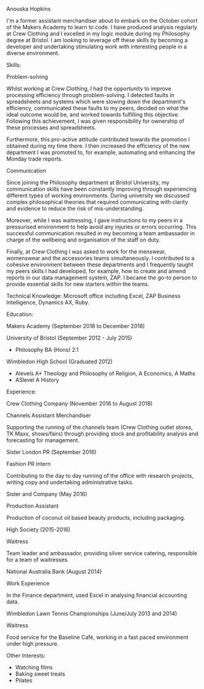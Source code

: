 Anouska Hopkins

I'm a former assistant merchandiser about to embark on the October cohort of the Makers Academy to learn to code. I have produced analysis regularly at Crew Clothing and I excelled in my logic module during my Philosophy degree at Bristol. I am looking to leverage off these skills by becoming a developer and undertaking stimulating work with interesting people in a diverse environment.

Skills:

Problem-solving

Whilst working at Crew Clothing, I had the opportunity to improve processing efficiency through problem-solving. I detected faults in spreadsheets and systems which were slowing down the department's efficiency, communicated these faults to my peers, decided on what the ideal outcome would be, and worked towards fulfilling this objective. Following this achievement, I was given responsibility for ownership of these processes and spreadsheets.

Furthermore, this pro-active attitude contributed towards the promotion I obtained during my time there. I then increased the efficiency of the new department I was promoted to, for example, automating and enhancing the Monday trade reports.

Communication

Since joining the Philosophy department at Bristol University, my communication skills have been constantly improving through experiencing different types of working environments. During university we discussed complex philosophical theories that required communicating with clarity and evidence to reduce the risk of mis-understanding.

Moreover, while I was waitressing, I gave instructions to my peers in a pressurised environment to help avoid any injuries or errors occurring. This successful communication resulted in my becoming a team ambassador in charge of the wellbeing and organisation of the staff on duty.

Finally, at Crew Clothing I was asked to work for the menswear, womenswear and the accessories teams simultaneously. I contributed to a cohesive environment between these departments and I frequently taught my peers skills I had developed, for example, how to create and amend reports in our data management system, ZAP. I became the go-to person to provide essential skills for new starters within the teams.

Technical Knowledge: Microsoft office including Excel, ZAP Business Intelligence, Dynamics AX, Ruby.

Education:

Makers Academy (September 2018 to December 2018)

University of Bristol (September 2012 - July 2015)

- Philosophy BA (Hons) 2.1

Wimbledon High School (Graduated 2012)

- Alevels A* Theology and Philosophy of Religion, A Economics, A Maths
- ASlevel A History

Experience:

Crew Clothing Company (November 2016 to August 2018)

Channels Assistant Merchandiser

Supporting the running of the channels team (Crew Clothing outlet stores, TK Maxx, shows/fairs) through providing stock and profitability analysis and forecasting for management.

Sister London PR (September 2016)

Fashion PR Intern

Contributing to the day to day running of the office with research projects, writing copy and undertaking administrative tasks.

Sister and Company (May 2016)

Production Assistant

Production of coconut oil based beauty products, including packaging.

High Society (2015-2016)

Waitress

Team leader and ambassador, providing silver service catering, responsible for a team of waitresses.

National Australia Bank (August 2014)

Work Experience

In the Finance department, used Excel in analysing financial accounting data.

Wimbledon Lawn Tennis Championships	(June/July 2013 and 2014)

Waitress

Food service for the Baseline Café, working in a fast paced environment under high pressure.

Other Interests:

- Watching films
- Baking sweet treats
- Pilates
